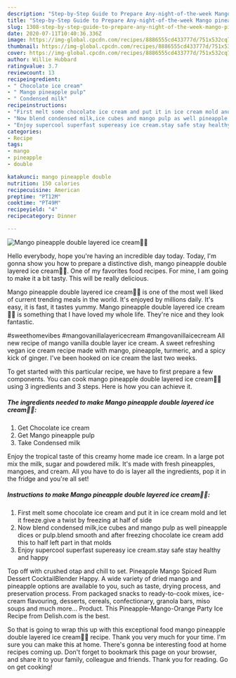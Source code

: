 ```yaml
---
description: "Step-by-Step Guide to Prepare Any-night-of-the-week Mango pineapple double layered ice cream🍦🍦"
title: "Step-by-Step Guide to Prepare Any-night-of-the-week Mango pineapple double layered ice cream🍦🍦"
slug: 1308-step-by-step-guide-to-prepare-any-night-of-the-week-mango-pineapple-double-layered-ice-cream
date: 2020-07-11T10:40:36.336Z
image: https://img-global.cpcdn.com/recipes/8886555cd433777d/751x532cq70/mango-pineapple-double-layered-ice-cream🍦🍦-recipe-main-photo.jpg
thumbnail: https://img-global.cpcdn.com/recipes/8886555cd433777d/751x532cq70/mango-pineapple-double-layered-ice-cream🍦🍦-recipe-main-photo.jpg
cover: https://img-global.cpcdn.com/recipes/8886555cd433777d/751x532cq70/mango-pineapple-double-layered-ice-cream🍦🍦-recipe-main-photo.jpg
author: Willie Hubbard
ratingvalue: 3.7
reviewcount: 13
recipeingredient:
- " Chocolate ice cream"
- " Mango pineapple pulp"
- " Condensed milk"
recipeinstructions:
- "First melt some chocolate ice cream and put it in ice cream mold and let it freeze.give a twist by freezing at half of side"
- "Now blend condensed milk,ice cubes and mango pulp as well pineapple dices or pulp.blend smooth and after freezing chocolate ice cream add this to half left part in that molds"
- "Enjoy supercool superfast supereasy ice cream.stay safe stay healthy and happy"
categories:
- Recipe
tags:
- mango
- pineapple
- double

katakunci: mango pineapple double 
nutrition: 150 calories
recipecuisine: American
preptime: "PT12M"
cooktime: "PT49M"
recipeyield: "4"
recipecategory: Dinner

---
```



![Mango pineapple double layered ice cream🍦🍦](https://img-global.cpcdn.com/recipes/8886555cd433777d/751x532cq70/mango-pineapple-double-layered-ice-cream🍦🍦-recipe-main-photo.jpg)

Hello everybody, hope you're having an incredible day today. Today, I'm gonna show you how to prepare a distinctive dish, mango pineapple double layered ice cream🍦🍦. One of my favorites food recipes. For mine, I am going to make it a bit tasty. This will be really delicious.

Mango pineapple double layered ice cream🍦🍦 is one of the most well liked of current trending meals in the world. It's enjoyed by millions daily. It's easy, it is fast, it tastes yummy. Mango pineapple double layered ice cream🍦🍦 is something that I have loved my whole life. They're nice and they look fantastic.

#sweethomevibes #mangovanillalayericecream #mangovanillaicecream All new recipe of mango vanilla double layer ice cream. A sweet refreshing vegan ice cream recipe made with mango, pineapple, turmeric, and a spicy kick of ginger. I&#39;ve been hooked on ice cream the last two weeks.


To get started with this particular recipe, we have to first prepare a few components. You can cook mango pineapple double layered ice cream🍦🍦 using 3 ingredients and 3 steps. Here is how you can achieve it.

<!--inarticleads1-->

##### The ingredients needed to make Mango pineapple double layered ice cream🍦🍦:

1. Get  Chocolate ice cream
1. Get  Mango pineapple pulp
1. Take  Condensed milk


Enjoy the tropical taste of this creamy home made ice cream. In a large pot mix the milk, sugar and powdered milk. It&#39;s made with fresh pineapples, mangoes, and cream. All you have to do is layer all the ingredients, pop it in the fridge and you&#39;re all set! 

<!--inarticleads2-->

##### Instructions to make Mango pineapple double layered ice cream🍦🍦:

1. First melt some chocolate ice cream and put it in ice cream mold and let it freeze.give a twist by freezing at half of side
1. Now blend condensed milk,ice cubes and mango pulp as well pineapple dices or pulp.blend smooth and after freezing chocolate ice cream add this to half left part in that molds
1. Enjoy supercool superfast supereasy ice cream.stay safe stay healthy and happy


Top off with crushed otap and chill to set. Pineapple Mango Spiced Rum Dessert CocktailBlender Happy. A wide variety of dried mango and pineapple options are available to you, such as taste, drying process, and preservation process. From packaged snacks to ready-to-cook mixes, ice-cream flavouring, desserts, cereals, confectionary, granola bars, miso soups and much more… Product. This Pineapple-Mango-Orange Party Ice Recipe from Delish.com is the best. 

So that is going to wrap this up with this exceptional food mango pineapple double layered ice cream🍦🍦 recipe. Thank you very much for your time. I'm sure you can make this at home. There's gonna be interesting food at home recipes coming up. Don't forget to bookmark this page on your browser, and share it to your family, colleague and friends. Thank you for reading. Go on get cooking!
